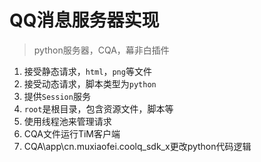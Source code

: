 # QQ消息服务器实现
> python服务器，CQA，幕非白插件

1. 接受静态请求，`html`，`png`等文件
2. 接受动态请求，脚本类型为`python`
3. 提供`Session`服务
4. `root`是根目录，包含资源文件，脚本等
5. 使用线程池来管理请求
6. CQA文件运行TiM客户端
7. CQA\app\cn.muxiaofei.coolq_sdk_x更改python代码逻辑
